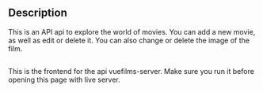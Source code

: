 ## Description

This is an API api to explore the world of movies. You can add a new movie, as well as edit or delete it.
You can also change or delete the image of the film.

## 

This is the frontend for the api vuefilms-server. Make sure you run it before opening this page with live server.